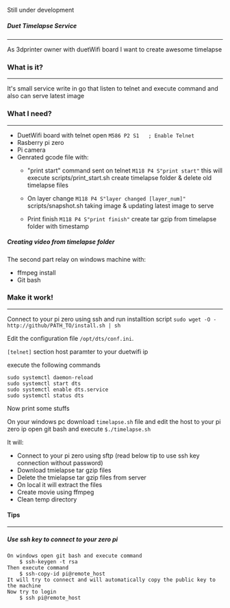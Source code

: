 Still under development

##### Duet Timelapse Service
---
As 3dprinter owner with duetWifi board I want to create awesome timelapse

### What is it?
---
It's small service write in go that listen to telnet and execute command and also can serve latest image

### What I need?
---
- DuetWifi board with telnet open
`M586 P2 S1   ; Enable Telnet`
- Rasberry pi zero
- Pi camera
- Genrated gcode file with:
  - "print start" command sent on telnet
    `M118 P4 S"print start"` 
  this will execute scripts/print_start.sh
  create timelapse folder & delete old timelapse files 

   - On layer change
    `M118 P4 S"layer changed [layer_num]"`
    scripts/snapshot.sh
    taking image & updating latest image to serve

   - Print finish 
   `M118 P4 S"print finish"` 
    create tar gzip from timelapse folder with timestamp

##### Creating video from timelapse folder
The second part relay on windows machine with:
- ffmpeg install
- Git bash 

### Make it work!
---
Connect to your pi zero using ssh
and run installtion script
`sudo wget -O - http://github/PATH_TO/install.sh | sh`

Edit the configuration file `/opt/dts/conf.ini`.

`[telnet]` section host paramter to your duetwifi ip

execute the following commands
```
sudo systemctl daemon-reload
sudo systemctl start dts
sudo systemctl enable dts.service
sudo systemctl status dts
```
Now print some stuffs


On your windows pc download `timelapse.sh` file and edit the host to your pi zero ip
open git bash and execute `$./timelapse.sh`

It will:
- Connect to your pi zero using sftp (read below tip to use ssh key connection without password) 
- Download tmielapse tar gzip files
- Delete the tmielapse tar gzip files from server 
- On local it will extract the files 
- Create movie using ffmpeg 
- Clean temp directory

#### Tips
----
##### Use ssh key to connect to your zero pi
```
On windows open git bash and execute command
	$ ssh-keygen -t rsa
Then execute command
	$ ssh-copy-id pi@remote_host
It will try to connect and will automatically copy the public key to the machine
Now try to login
	$ ssh pi@remote_host
```
